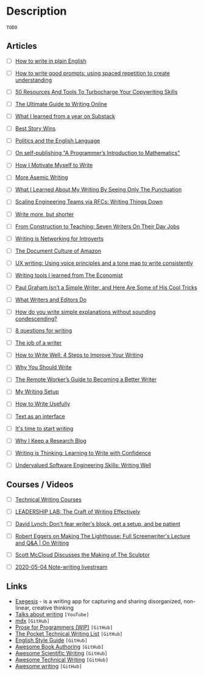 # Description

`TODO`


## Articles

- [ ] [How to write in plain English](http://www.plainenglish.co.uk/how-to-write-in-plain-english.html)
- [ ] [How to write good prompts: using spaced repetition to create understanding](https://andymatuschak.org/prompts/)
- [ ] [50 Resources And Tools To Turbocharge Your Copywriting Skills](https://www.smashingmagazine.com/2021/10/resources-tools-turbocharge-copywriting-skills/)
- [ ] [The Ultimate Guide to Writing Online](https://perell.com/essay/the-ultimate-guide-to-writing-online/)
- [ ] [What I learned from a year on Substack](https://www.niemanlab.org/2021/09/what-i-learned-from-a-year-on-substack/)
- [ ] [Best Story Wins](https://www.collaborativefund.com/blog/story/)
- [ ] [Politics and the English Language](https://www.orwell.ru/library/essays/politics/english/e_polit)
- [ ] [On self-publishing "A Programmer’s Introduction to Mathematics"]()
- [ ] [How I Motivate Myself to Write](https://blog.pragmaticengineer.com/writing-motivation/)
- [ ] [More Asemic Writing](https://inconvergent.net/2020/asemic-writing/)
- [ ] [What I Learned About My Writing By Seeing Only The Punctuation](https://medium.com/creators-hub/what-i-learned-about-my-writing-by-seeing-only-the-punctuation-efd5334060b1)
- [ ] [Scaling Engineering Teams via RFCs: Writing Things Down](https://blog.pragmaticengineer.com/scaling-engineering-teams-via-writing-things-down-rfcs/)
- [ ] [Write more, but shorter](https://blog.kewah.com/2021/write-more-but-shorter/)
- [ ] [From Construction to Teaching: Seven Writers On Their Day Jobs](https://lithub.com/from-construction-to-teaching-seven-writers-on-their-day-jobs/)
- [ ] [Writing is Networking for Introverts](https://byrnehobart.medium.com/writing-is-networking-for-introverts-5cac14ad4c77)
- [ ] [The Document Culture of Amazon](https://www.justingarrison.com/blog/2021-03-15-the-document-culture-of-amazon/)
- [ ] [UX writing: Using voice principles and a tone map to write consistently](https://uxdesign.cc/ux-writing-using-voice-principles-and-a-tone-map-to-write-consistently-4337570ee8f5)
- [ ] [Writing tools I learned from The Economist](https://builtbywords.substack.com/p/writing-tools-i-learned-from-the)
- [ ] [Paul Graham Isn’t a Simple Writer, and Here Are Some of His Cool Tricks](https://sashachapin.substack.com/p/paul-graham-isnt-a-simple-writer)
- [ ] [What Writers and Editors Do](https://www.theparisreview.org/blog/2021/01/05/what-writers-and-editors-do/)
- [ ] [How do you write simple explanations without sounding condescending?](https://jvns.ca/blog/2020/11/15/simple-explanations-without-sounding-condescending/)
- [ ] [8 questions for writing](https://vasilishynkarenka.com/8questions/)
- [ ] [The job of a writer](https://thesephist.com/posts/writer/)
- [ ] [How to Write Well: 4 Steps to Improve Your Writing](https://adamfaliq.wordpress.com/2020/10/28/write-well/)
- [ ] [Why You Should Write](https://www.preetamnath.com/blog/why-you-should-write)
- [ ] [The Remote Worker’s Guide to Becoming a Better Writer](https://blog.doist.com/writing-tips/)
- [ ] [My Writing Setup](https://explog.in/notes/writingsetup.html)
- [ ] [How to Write Usefully](http://paulgraham.com/useful.html)
- [ ] [Text as an interface](https://thesephist.com/posts/text/)
- [ ] [It's time to start writing](https://alexnixon.github.io/2019/12/10/writing.html)
- [ ] [Why I Keep a Research Blog](http://gregorygundersen.com/blog/2020/01/12/why-research-blog/)
- [ ] [Writing is Thinking: Learning to Write with Confidence](https://blog.stephsmith.io/learning-to-write-with-confidence/)
- [ ] [Undervalued Software Engineering Skills: Writing Well](https://blog.pragmaticengineer.com/on-writing-well/)


## Courses / Videos

- [ ] [Technical Writing Courses](https://developers.google.com/tech-writing)
- [ ] [LEADERSHIP LAB: The Craft of Writing Effectively](https://youtu.be/vtIzMaLkCaM)
- [ ] [David Lynch: Don't fear writer's block, get a setup, and be patient](https://youtu.be/uHhf76z6BkM)
- [ ] [Robert Eggers on Making The Lighthouse: Full Screenwriter's Lecture and Q&A | On Writing](https://youtu.be/XrqkfWFCCIs)
- [ ] [Scott McCloud Discusses the Making of The Sculptor](https://youtu.be/P46qJVKxGo8)
- [ ] [2020-05-04 Note-writing livestream](https://youtu.be/DGcs4tyey18)


## Links

- [Exegesis](https://www.exegesis.io/) - is a writing app for capturing and sharing disorganized, non-linear, creative thinking
- [Talks about writing](https://www.youtube.com/c/ShaelinWrites) `[YouTube]`
- [mdx](https://github.com/realworldocaml/mdx) `[GitHub]`
- [Prose for Programmers (WIP)](https://github.com/joshuacc/prose-for-programmers) `[GitHub]`
- [The Pocket Technical Writing List](https://github.com/rubymorillo/pocket-tech-writing-list) `[GitHub]`
- [English Style Guide](https://github.com/raywenderlich/english-style-guide) `[GitHub]`
- [Awesome Book Authoring](https://github.com/TalAter/awesome-book-authoring) `[GitHub]`
- [Awesome Scientific Writing](https://github.com/writing-resources/awesome-scientific-writing) `[GitHub]`
- [Awesome Technical Writing](https://github.com/BolajiAyodeji/awesome-technical-writing) `[GitHub]`
- [Awesome writing](https://github.com/jenniferlynparsons/awesome-writing) `[GitHub]`
